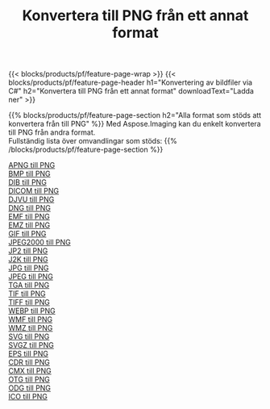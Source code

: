 ﻿---
title: Konvertera till PNG från ett annat format 
weight: 3920
url: /sv/java/conversion/to/png 
lang: sv
langdirlevel: 2
locales: zh-hans,ja,it,ru,de,es,fr,nl,id,lt,pl,pt,vi,tr,ko,zh-hant,ar,hi,th,sv,cs,uk,he
description: Med Aspose.Imaging kan du enkelt konvertera till PNG från andra format
---

{{< blocks/products/pf/feature-page-wrap >}}
{{< blocks/products/pf/feature-page-header h1="Konvertering av bildfiler via C#" h2="Konvertera till PNG från ett annat format" downloadText="Ladda ner" >}}


{{% blocks/products/pf/feature-page-section  h2="Alla format som stöds att konvertera från till PNG" %}}
Med Aspose.Imaging kan du enkelt konvertera till PNG från andra format.
<br/>
Fullständig lista över omvandlingar som stöds:
{{% /blocks/products/pf/feature-page-section %}}
<div class="container-fluid productfamilypage bg-gray">
    <div class="convertypes bg-gray agp-content section">
        <div class="container">
		<div class="row other-converters">
		    <div class='col-md-2 other-converter remove-lp remove-rp'><a href="/imaging/sv/java/conversion/apng-to-png" >APNG till PNG</a></div>
<div class='col-md-2 other-converter remove-lp remove-rp'><a href="/imaging/sv/java/conversion/bmp-to-png" >BMP till PNG</a></div>
<div class='col-md-2 other-converter remove-lp remove-rp'><a href="/imaging/sv/java/conversion/dib-to-png" >DIB till PNG</a></div>
<div class='col-md-2 other-converter remove-lp remove-rp'><a href="/imaging/sv/java/conversion/dicom-to-png" >DICOM till PNG</a></div>
<div class='col-md-2 other-converter remove-lp remove-rp'><a href="/imaging/sv/java/conversion/djvu-to-png" >DJVU till PNG</a></div>
<div class='col-md-2 other-converter remove-lp remove-rp'><a href="/imaging/sv/java/conversion/dng-to-png" >DNG till PNG</a></div>
<div class='col-md-2 other-converter remove-lp remove-rp'><a href="/imaging/sv/java/conversion/emf-to-png" >EMF till PNG</a></div>
<div class='col-md-2 other-converter remove-lp remove-rp'><a href="/imaging/sv/java/conversion/emz-to-png" >EMZ till PNG</a></div>
<div class='col-md-2 other-converter remove-lp remove-rp'><a href="/imaging/sv/java/conversion/gif-to-png" >GIF till PNG</a></div>
<div class='col-md-2 other-converter remove-lp remove-rp'><a href="/imaging/sv/java/conversion/jpeg2000-to-png" >JPEG2000 till PNG</a></div>
<div class='col-md-2 other-converter remove-lp remove-rp'><a href="/imaging/sv/java/conversion/jp2-to-png" >JP2 till PNG</a></div>
<div class='col-md-2 other-converter remove-lp remove-rp'><a href="/imaging/sv/java/conversion/j2k-to-png" >J2K till PNG</a></div>
<div class='col-md-2 other-converter remove-lp remove-rp'><a href="/imaging/sv/java/conversion/jpg-to-png" >JPG till PNG</a></div>
<div class='col-md-2 other-converter remove-lp remove-rp'><a href="/imaging/sv/java/conversion/jpeg-to-png" >JPEG till PNG</a></div>
<div class='col-md-2 other-converter remove-lp remove-rp'><a href="/imaging/sv/java/conversion/tga-to-png" >TGA till PNG</a></div>
<div class='col-md-2 other-converter remove-lp remove-rp'><a href="/imaging/sv/java/conversion/tif-to-png" >TIF till PNG</a></div>
<div class='col-md-2 other-converter remove-lp remove-rp'><a href="/imaging/sv/java/conversion/tiff-to-png" >TIFF till PNG</a></div>
<div class='col-md-2 other-converter remove-lp remove-rp'><a href="/imaging/sv/java/conversion/webp-to-png" >WEBP till PNG</a></div>
<div class='col-md-2 other-converter remove-lp remove-rp'><a href="/imaging/sv/java/conversion/wmf-to-png" >WMF till PNG</a></div>
<div class='col-md-2 other-converter remove-lp remove-rp'><a href="/imaging/sv/java/conversion/wmz-to-png" >WMZ till PNG</a></div>
<div class='col-md-2 other-converter remove-lp remove-rp'><a href="/imaging/sv/java/conversion/svg-to-png" >SVG till PNG</a></div>
<div class='col-md-2 other-converter remove-lp remove-rp'><a href="/imaging/sv/java/conversion/svgz-to-png" >SVGZ till PNG</a></div>
<div class='col-md-2 other-converter remove-lp remove-rp'><a href="/imaging/sv/java/conversion/eps-to-png" >EPS till PNG</a></div>
<div class='col-md-2 other-converter remove-lp remove-rp'><a href="/imaging/sv/java/conversion/cdr-to-png" >CDR till PNG</a></div>
<div class='col-md-2 other-converter remove-lp remove-rp'><a href="/imaging/sv/java/conversion/cmx-to-png" >CMX till PNG</a></div>
<div class='col-md-2 other-converter remove-lp remove-rp'><a href="/imaging/sv/java/conversion/otg-to-png" >OTG till PNG</a></div>
<div class='col-md-2 other-converter remove-lp remove-rp'><a href="/imaging/sv/java/conversion/odg-to-png" >ODG till PNG</a></div>
<div class='col-md-2 other-converter remove-lp remove-rp'><a href="/imaging/sv/java/conversion/ico-to-png" >ICO till PNG</a></div>
                </div>
        </div>
    </div>
</div>
<br/>

